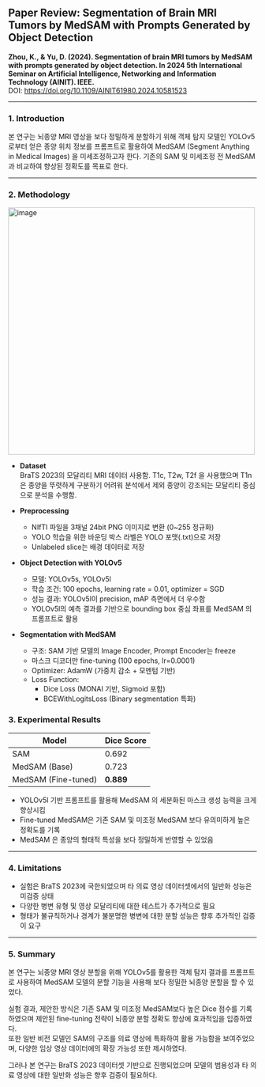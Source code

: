 ## Paper Review: Segmentation of Brain MRI Tumors by MedSAM with Prompts Generated by Object Detection
**Zhou, K., & Yu, D. (2024). Segmentation of brain MRI tumors by MedSAM with prompts generated by object detection. In 2024 5th International Seminar on Artificial Intelligence, Networking and Information Technology (AINIT). IEEE.**  
DOI: https://doi.org/10.1109/AINIT61980.2024.10581523

---

### 1. Introduction

본 연구는 뇌종양 MRI 영상을 보다 정밀하게 분할하기 위해 객체 탐지 모델인 YOLOv5로부터 얻은 종양 위치 정보를 프롬프트로 활용하여 MedSAM (Segment Anything in Medical Images) 을 미세조정하고자 한다. 기존의 SAM 및 미세조정 전 MedSAM 과 비교하여 향상된 정확도를 목표로 한다.

---

### 2. Methodology


<img width="500" alt="image" src="https://github.com/user-attachments/assets/93ca01ca-1751-4cbe-b0cd-eb25176f713d" />


- **Dataset**  
  BraTS 2023의 모달리티 MRI 데이터 사용함.
  T1c, T2w, T2f 을 사용했으며 T1n은 종양을 뚜렷하게 구분하기 어려워 분석에서 제외
  종양이 강조되는 모달리티 중심으로 분석을 수행함.

- **Preprocessing**  
  - NIfTI 파일을 3채널 24bit PNG 이미지로 변환 (0~255 정규화)
  - YOLO 학습을 위한 바운딩 박스 라벨은 YOLO 포맷(.txt)으로 저장
  - Unlabeled slice는 배경 데이터로 저장

- **Object Detection with YOLOv5**  
  - 모델: YOLOv5s, YOLOv5l  
  - 학습 조건: 100 epochs, learning rate = 0.01, optimizer = SGD  
  - 성능 결과: YOLOv5l이 precision, mAP 측면에서 더 우수함  
  - YOLOv5l의 예측 결과를 기반으로 bounding box 중심 좌표를 MedSAM 의 프롬프트로 활용

- **Segmentation with MedSAM**
  - 구조: SAM 기반 모델의 Image Encoder, Prompt Encoder는 freeze  
  - 마스크 디코더만 fine-tuning (100 epochs, lr=0.0001)
  - Optimizer: AdamW (가중치 감소 + 모멘텀 기반)
  - Loss Function:
    - Dice Loss (MONAI 기반, Sigmoid 포함)
    - BCEWithLogitsLoss (Binary segmentation 특화)

### 3. Experimental Results

| Model               | Dice Score |
|---------------------|------------|
| SAM                 | 0.692      |
| MedSAM (Base)       | 0.723      |
| MedSAM (Fine-tuned) | **0.889**  |

- YOLOv5l 기반 프롬프트를 활용해 MedSAM 의 세분화된 마스크 생성 능력을 크게 향상시킴
- Fine-tuned MedSAM은 기존 SAM 및 미조정 MedSAM 보다 유의미하게 높은 정확도를 기록
- MedSAM 은 종양의 형태적 특성을 보다 정밀하게 반영할 수 있었음

---

### 4. Limitations

- 실험은 BraTS 2023에 국한되었으며 타 의료 영상 데이터셋에서의 일반화 성능은 미검증 상태
- 다양한 병변 유형 및 영상 모달리티에 대한 테스트가 추가적으로 필요
- 형태가 불규칙하거나 경계가 불분명한 병변에 대한 분할 성능은 향후 추가적인 검증이 요구

---

### 5. Summary

본 연구는 뇌종양 MRI 영상 분할을 위해 YOLOv5를 활용한 객체 탐지 결과를 프롬프트로 사용하여 MedSAM 모델의 분할 기능을 사용해 보다 정밀한 뇌종양 분할을 할 수 있었다.  

실험 결과, 제안한 방식은 기존 SAM 및 미조정 MedSAM보다 높은 Dice 점수를 기록하였으며 제안된 fine-tuning 전략이 뇌종양 분할 정확도 향상에 효과적임을 입증하였다.  
또한 일반 비전 모델인 SAM의 구조를 의료 영상에 특화하여 활용 가능함을 보여주었으며, 다양한 임상 영상 데이터에의 확장 가능성 또한 제시하였다.

그러나 본 연구는 BraTS 2023 데이터셋 기반으로 진행되었으며 모델의 범용성과 타 의료 영상에 대한 일반화 성능은 향후 검증이 필요하다.



